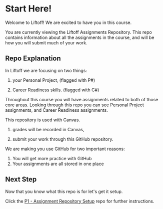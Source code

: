 # Start Here!
Welcome to Liftoff! We are excited to have you in this course.

You are currently viewing the Liftoff Assignments Repository. 
This repo contains information about all the assignments in the course, 
and will be how you will submit much of your work.

## Repo Explanation
In Liftoff we are focusing on two things: 
1. your Personal Project, (flagged with P#)
   
2. Career Readiness skills. (flagged with C#)
   
Throughout this course you will have assignments related to both of those core areas. Looking through this repo you can see Personal Project assignments, and Career Readiness assignments.



This repository is used with Canvas. 
1. grades will be recorded in Canvas, 
   
2. submit your work through this GitHub repository.

We are making you use GitHub for two important reasons:
<ol>
<li>You will get more practice with GitHub</li>
<li>Your assignments are all stored in one place</li>
</ol>

## Next Step
Now that you know what this repo is for let's get it setup.

Click the [P1 - Assignment Repository Setup](./P1-Assignment_Repository_Setup/) repo for further instructions.